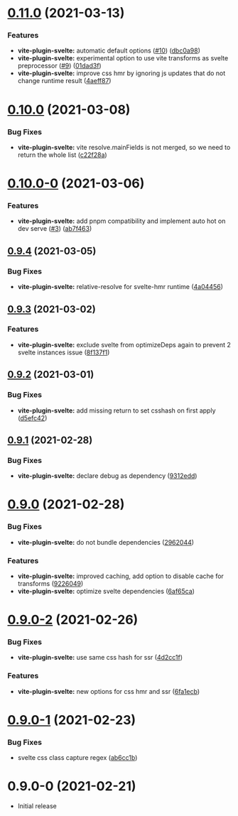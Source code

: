 # [0.11.0](https://github.com/svitejs/svite/compare/vite-plugin-svelte@0.10.0...vite-plugin-svelte@0.11.0) (2021-03-13)


### Features

* **vite-plugin-svelte:** automatic default options ([#10](https://github.com/svitejs/svite/issues/10)) ([dbc0a98](https://github.com/svitejs/svite/commit/dbc0a98bbfcac79320f8da68f395acb74c3bed44))
* **vite-plugin-svelte:** experimental option to use vite transforms as svelte preprocessor ([#9](https://github.com/svitejs/svite/issues/9)) ([01dad3f](https://github.com/svitejs/svite/commit/01dad3f4a9148cd65bbac306219b560d5f2860be))
* **vite-plugin-svelte:** improve css hmr by ignoring js updates that do not change runtime result ([4aeff87](https://github.com/svitejs/svite/commit/4aeff879b0f0dcb9e143ff019bee7cb66f67fe24))



# [0.10.0](https://github.com/svitejs/svite/compare/vite-plugin-svelte@0.10.0-0...vite-plugin-svelte@0.10.0) (2021-03-08)


### Bug Fixes

* **vite-plugin-svelte:** vite resolve.mainFields is not merged, so we need to return the whole list ([c22f28a](https://github.com/svitejs/svite/commit/c22f28ad38016810e1a4d7ccf165e81d977eed3c))



# [0.10.0-0](https://github.com/svitejs/svite/compare/vite-plugin-svelte@0.9.4...vite-plugin-svelte@0.10.0-0) (2021-03-06)


### Features

* **vite-plugin-svelte:** add pnpm compatibility and implement auto hot on dev serve ([#3](https://github.com/svitejs/svite/issues/3)) ([ab7f463](https://github.com/svitejs/svite/commit/ab7f463c83abf68e8ca88497549e30a721296c7b))



## [0.9.4](https://github.com/svitejs/svite/compare/vite-plugin-svelte@0.9.3...vite-plugin-svelte@0.9.4) (2021-03-05)


### Bug Fixes

* **vite-plugin-svelte:** relative-resolve for svelte-hmr runtime ([4a04456](https://github.com/svitejs/svite/commit/4a044568d23aae0fbb5eb1834bf61a33d986093f))



## [0.9.3](https://github.com/svitejs/svite/compare/vite-plugin-svelte@0.9.2...vite-plugin-svelte@0.9.3) (2021-03-02)


### Features

* **vite-plugin-svelte:** exclude svelte from optimizeDeps again to prevent 2 svelte instances issue ([8f137f1](https://github.com/svitejs/svite/commit/8f137f1919ae39592ac6ebfe7f6c93c6e83c988a))



## [0.9.2](https://github.com/svitejs/svite/compare/vite-plugin-svelte@0.9.1...vite-plugin-svelte@0.9.2) (2021-03-01)


### Bug Fixes

* **vite-plugin-svelte:** add missing return to set csshash on first apply ([d5efc42](https://github.com/svitejs/svite/commit/d5efc4212e2e3437d061069ec8764460f4a2ce81))



## [0.9.1](https://github.com/svitejs/svite/compare/vite-plugin-svelte@0.9.0...vite-plugin-svelte@0.9.1) (2021-02-28)


### Bug Fixes

* **vite-plugin-svelte:** declare debug as dependency ([9312edd](https://github.com/svitejs/svite/commit/9312eddd158a2ed5cf098fd331b2c92df26a6b09))



# [0.9.0](https://github.com/svitejs/svite/compare/vite-plugin-svelte@0.9.0-2...vite-plugin-svelte@0.9.0) (2021-02-28)


### Bug Fixes

* **vite-plugin-svelte:** do not bundle dependencies ([2962044](https://github.com/svitejs/svite/commit/2962044eddf23c22af25dd21e917116143de5b88))


### Features

* **vite-plugin-svelte:** improved caching, add option to disable cache for transforms ([9226049](https://github.com/svitejs/svite/commit/92260495b28f4edf277b7aa386be6b33828bd9f8))
* **vite-plugin-svelte:** optimize svelte dependencies ([6af65ca](https://github.com/svitejs/svite/commit/6af65cab5af555536d89e30b3cf0f4929e39688f))



# [0.9.0-2](https://github.com/svitejs/svite/compare/vite-plugin-svelte@0.9.0-1...vite-plugin-svelte@0.9.0-2) (2021-02-26)


### Bug Fixes

* **vite-plugin-svelte:** use same css hash for ssr ([4d2cc1f](https://github.com/svitejs/svite/commit/4d2cc1ff589c40bc15a41e454c657d6cfc23fd26))


### Features

* **vite-plugin-svelte:** new options for css hmr and ssr ([6fa1ecb](https://github.com/svitejs/svite/commit/6fa1ecb85eee93f1356ae941312d5582122e6b71))



# [0.9.0-1](https://github.com/svitejs/svite/compare/vite-plugin-svelte@0.9.0-0...vite-plugin-svelte@0.9.0-1) (2021-02-23)


### Bug Fixes

* svelte css class capture regex ([ab6cc1b](https://github.com/svitejs/svite/commit/ab6cc1b39bb308e7abcdef139ad345006a3ca3ec))



# 0.9.0-0 (2021-02-21)
* Initial release



